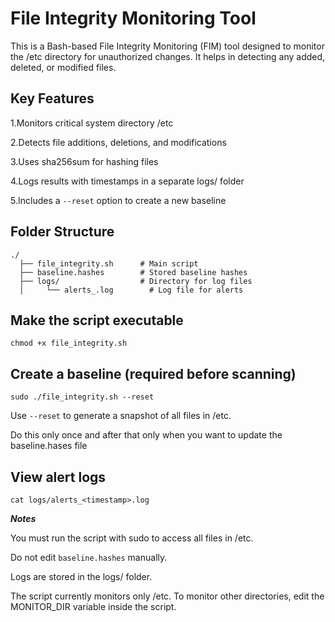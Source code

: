 # File Integrity Monitoring Tool 

This is a Bash-based File Integrity Monitoring (FIM) tool designed to monitor the /etc directory for unauthorized changes. It helps in detecting any added, deleted, or modified files.



## Key Features

1.Monitors critical system directory /etc

2.Detects file additions, deletions, and modifications

3.Uses sha256sum for hashing files

4.Logs results with timestamps in a separate logs/ folder

5.Includes a ```--reset``` option to create a new baseline



## Folder Structure
```
./
  ├── file_integrity.sh      # Main script
  ├── baseline.hashes        # Stored baseline hashes
  ├── logs/                  # Directory for log files
  │     └── alerts_.log        # Log file for alerts

```
  

## Make the script executable
```
chmod +x file_integrity.sh
```


## Create a baseline (required before scanning)
```
sudo ./file_integrity.sh --reset
```

Use ```--reset``` to generate a snapshot of all files in /etc.

Do this only once and after that only when you want to update the baseline.hases file



## View alert logs
```
cat logs/alerts_<timestamp>.log
```


***Notes***

You must run the script with sudo to access all files in /etc.

Do not edit ```baseline.hashes``` manually.

Logs are stored in the logs/ folder.

The script currently monitors only /etc. To monitor other directories, edit the MONITOR_DIR variable inside the script.



